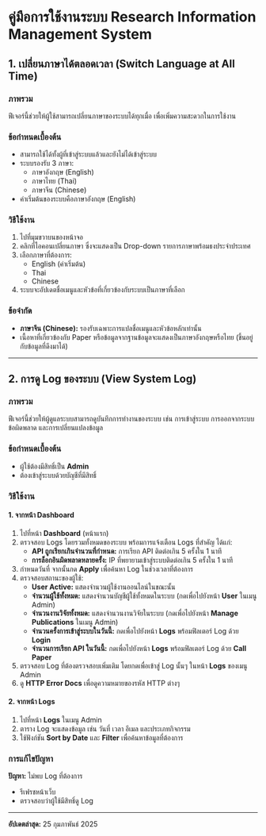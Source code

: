 # คู่มือการใช้งานระบบ Research Information Management System

## 1. เปลี่ยนภาษาได้ตลอดเวลา (Switch Language at All Time)

### ภาพรวม
ฟีเจอร์นี้ช่วยให้ผู้ใช้สามารถเปลี่ยนภาษาของระบบได้ทุกเมื่อ เพื่อเพิ่มความสะดวกในการใช้งาน

### ข้อกำหนดเบื้องต้น
- สามารถใช้ได้ทั้งผู้ที่เข้าสู่ระบบแล้วและยังไม่ได้เข้าสู่ระบบ
- ระบบรองรับ 3 ภาษา:
  - ภาษาอังกฤษ (English)
  - ภาษาไทย (Thai)
  - ภาษาจีน (Chinese)
- ค่าเริ่มต้นของระบบคือภาษาอังกฤษ (English)

### วิธีใช้งาน
1. ไปที่มุมขวาบนของหน้าจอ
2. คลิกที่ไอคอนเปลี่ยนภาษา ซึ่งจะแสดงเป็น Drop-down รายการภาษาพร้อมธงประจำประเทศ
3. เลือกภาษาที่ต้องการ:
   - English (ค่าเริ่มต้น)
   - Thai
   - Chinese
4. ระบบจะอัปเดตชื่อเมนูและหัวข้อที่เกี่ยวข้องกับระบบเป็นภาษาที่เลือก

### ข้อจำกัด
- **ภาษาจีน (Chinese):** รองรับเฉพาะการแปลชื่อเมนูและหัวข้อหลักเท่านั้น
- เนื้อหาที่เกี่ยวข้องกับ Paper หรือข้อมูลจากฐานข้อมูลจะแสดงเป็นภาษาอังกฤษหรือไทย (ขึ้นอยู่กับข้อมูลที่ดึงมาได้)

---

## 2. การดู Log ของระบบ (View System Log)

### ภาพรวม
ฟีเจอร์นี้ช่วยให้ผู้ดูแลระบบสามารถดูบันทึกการทำงานของระบบ เช่น การเข้าสู่ระบบ การออกจากระบบ ข้อผิดพลาด และการเปลี่ยนแปลงข้อมูล

### ข้อกำหนดเบื้องต้น
- ผู้ใช้ต้องมีสิทธิ์เป็น **Admin**
- ต้องเข้าสู่ระบบด้วยบัญชีที่มีสิทธิ์

### วิธีใช้งาน

#### 1. จากหน้า Dashboard
1. ไปที่หน้า **Dashboard** (หน้าแรก)
2. ตรวจสอบ Logs โดยรวมทั้งหมดของระบบ พร้อมการแจ้งเตือน Logs ที่สำคัญ ได้แก่:
   - **API ถูกเรียกเกินจำนวนที่กำหนด:** การเรียก API ติดต่อเกิน 5 ครั้งใน 1 นาที
   - **การล็อกอินผิดพลาดหลายครั้ง:** IP ที่พยายามเข้าสู่ระบบติดต่อเกิน 5 ครั้งใน 1 นาที
3. กำหนดวันที่ จากนั้นกด **Apply** เพื่อค้นหา Log ในช่วงเวลาที่ต้องการ
4. ตรวจสอบสถานะของผู้ใช้:
   - **User Active:** แสดงจำนวนผู้ใช้งานออนไลน์ในขณะนั้น
   - **จำนวนผู้ใช้ทั้งหมด:** แสดงจำนวนบัญชีผู้ใช้ทั้งหมดในระบบ (กดเพื่อไปยังหน้า **User** ในเมนู Admin)
   - **จำนวนงานวิจัยทั้งหมด:** แสดงจำนวนงานวิจัยในระบบ (กดเพื่อไปยังหน้า **Manage Publications** ในเมนู Admin)
   - **จำนวนครั้งการเข้าสู่ระบบในวันนี้:** กดเพื่อไปยังหน้า **Logs** พร้อมฟิลเตอร์ Log ด้วย **Login**
   - **จำนวนการเรียก API ในวันนี้:** กดเพื่อไปยังหน้า **Logs** พร้อมฟิลเตอร์ Log ด้วย **Call Paper**
5. ตรวจสอบ Log ที่ต้องตรวจสอบเพิ่มเติม โดยกดเพื่อเข้าสู่ Log นั้นๆ ในหน้า **Logs** ของเมนู Admin
6. ดู **HTTP Error Docs** เพื่อดูความหมายของรหัส HTTP ต่างๆ

#### 2. จากหน้า Logs
1. ไปที่หน้า **Logs** ในเมนู Admin
2. ตาราง Log จะแสดงข้อมูล เช่น วันที่ เวลา อีเมล และประเภทกิจกรรม
3. ใช้ฟังก์ชัน **Sort by Date** และ **Filter** เพื่อค้นหาข้อมูลที่ต้องการ

### การแก้ไขปัญหา
**ปัญหา:** ไม่พบ Log ที่ต้องการ
- รีเฟรชหน้าเว็บ
- ตรวจสอบว่าผู้ใช้มีสิทธิ์ดู Log

---

**อัปเดตล่าสุด:** 25 กุมภาพันธ์ 2025

